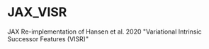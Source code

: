 # JAX_VISR
JAX Re-implementation of Hansen et al. 2020 "Variational Intrinsic Successor Features (VISR)" 
